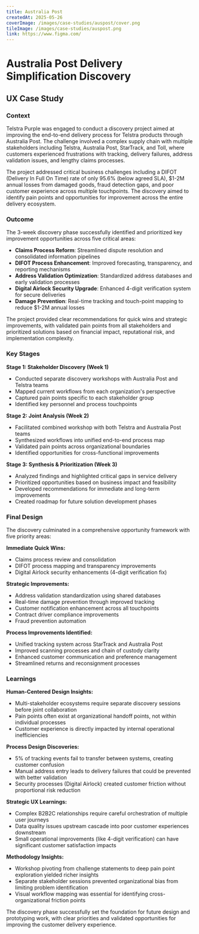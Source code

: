 ```yaml
---
title: Australia Post
createdAt: 2025-05-26
coverImage: /images/case-studies/auspost/cover.png
tileImage: /images/case-studies/auspost.png
link: https://www.figma.com/
---
```



# Australia Post Delivery Simplification Discovery

## UX Case Study

### Context

Telstra Purple was engaged to conduct a discovery project aimed at improving the end-to-end delivery process for Telstra products through Australia Post. The challenge involved a complex supply chain with multiple stakeholders including Telstra, Australia Post, StarTrack, and Toll, where customers experienced frustrations with tracking, delivery failures, address validation issues, and lengthy claims processes.

The project addressed critical business challenges including a DIFOT (Delivery In Full On Time) rate of only 95.6% (below agreed SLA), $1-2M annual losses from damaged goods, fraud detection gaps, and poor customer experience across multiple touchpoints. The discovery aimed to identify pain points and opportunities for improvement across the entire delivery ecosystem.

### Outcome

The 3-week discovery phase successfully identified and prioritized key improvement opportunities across five critical areas:

-   **Claims Process Reform**: Streamlined dispute resolution and consolidated information pipelines
-   **DIFOT Process Enhancement**: Improved forecasting, transparency, and reporting mechanisms
-   **Address Validation Optimization**: Standardized address databases and early validation processes
-   **Digital Airlock Security Upgrade**: Enhanced 4-digit verification system for secure deliveries
-   **Damage Prevention**: Real-time tracking and touch-point mapping to reduce $1-2M annual losses

The project provided clear recommendations for quick wins and strategic improvements, with validated pain points from all stakeholders and prioritized solutions based on financial impact, reputational risk, and implementation complexity.

### Key Stages

**Stage 1: Stakeholder Discovery (Week 1)**

-   Conducted separate discovery workshops with Australia Post and Telstra teams
-   Mapped current workflows from each organization's perspective
-   Captured pain points specific to each stakeholder group
-   Identified key personnel and process touchpoints

**Stage 2: Joint Analysis (Week 2)**

-   Facilitated combined workshop with both Telstra and Australia Post teams
-   Synthesized workflows into unified end-to-end process map
-   Validated pain points across organizational boundaries
-   Identified opportunities for cross-functional improvements

**Stage 3: Synthesis & Prioritization (Week 3)**

-   Analyzed findings and highlighted critical gaps in service delivery
-   Prioritized opportunities based on business impact and feasibility
-   Developed recommendations for immediate and long-term improvements
-   Created roadmap for future solution development phases

### Final Design

The discovery culminated in a comprehensive opportunity framework with five priority areas:

**Immediate Quick Wins:**

-   Claims process review and consolidation
-   DIFOT process mapping and transparency improvements
-   Digital Airlock security enhancements (4-digit verification fix)

**Strategic Improvements:**

-   Address validation standardization using shared databases
-   Real-time damage prevention through improved tracking
-   Customer notification enhancement across all touchpoints
-   Contract driver compliance improvements
-   Fraud prevention automation

**Process Improvements Identified:**

-   Unified tracking system across StarTrack and Australia Post
-   Improved scanning processes and chain of custody clarity
-   Enhanced customer communication and preference management
-   Streamlined returns and reconsignment processes

### Learnings

**Human-Centered Design Insights:**

-   Multi-stakeholder ecosystems require separate discovery sessions before joint collaboration
-   Pain points often exist at organizational handoff points, not within individual processes
-   Customer experience is directly impacted by internal operational inefficiencies

**Process Design Discoveries:**

-   5% of tracking events fail to transfer between systems, creating customer confusion
-   Manual address entry leads to delivery failures that could be prevented with better validation
-   Security processes (Digital Airlock) created customer friction without proportional risk reduction

**Strategic UX Learnings:**

-   Complex B2B2C relationships require careful orchestration of multiple user journeys
-   Data quality issues upstream cascade into poor customer experiences downstream
-   Small operational improvements (like 4-digit verification) can have significant customer satisfaction impacts

**Methodology Insights:**

-   Workshop pivoting from challenge statements to deep pain point exploration yielded richer insights
-   Separate stakeholder sessions prevented organizational bias from limiting problem identification
-   Visual workflow mapping was essential for identifying cross-organizational friction points

The discovery phase successfully set the foundation for future design and prototyping work, with clear priorities and validated opportunities for improving the customer delivery experience.